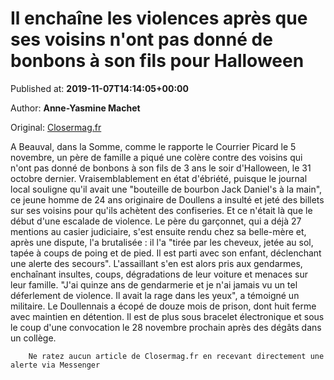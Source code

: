 
# Il enchaîne les violences après que ses voisins n'ont pas donné de bonbons à son fils pour Halloween

Published at: **2019-11-07T14:14:05+00:00**

Author: **Anne-Yasmine Machet**

Original: [Closermag.fr](https://www.closermag.fr/vecu/faits-divers/il-enchaine-les-violences-apres-que-ses-voisins-n-ont-pas-donne-de-bonbons-a-son-1045973)

A Beauval, dans la Somme, comme le rapporte le Courrier Picard le 5 novembre, un père de famille a piqué une colère contre des voisins qui n'ont pas donné de bonbons à son fils de 3 ans le soir d'Halloween, le 31 octobre dernier. Vraisemblablement en état d'ébriété, puisque le journal local souligne qu'il avait une "bouteille de bourbon Jack Daniel's à la main", ce jeune homme de 24 ans originaire de Doullens a insulté et jeté des billets sur ses voisins pour qu'ils achètent des confiseries.
Et ce n'était là que le début d'une escalade de violence. Le père du garçonnet, qui a déjà 27 mentions au casier judiciaire, s'est ensuite rendu chez sa belle-mère et, après une dispute, l'a brutalisée : il l'a "tirée par les cheveux, jetée au sol, tapée à coups de poing et de pied. Il est parti avec son enfant, déclenchant une alerte des secours". L'assaillant s'en est alors pris aux gendarmes, enchaînant insultes, coups, dégradations de leur voiture et menaces sur leur famille. "J'ai quinze ans de gendarmerie et je n'ai jamais vu un tel déferlement de violence. Il avait la rage dans les yeux", a témoigné un militaire.
Le Doullennais a écopé de douze mois de prison, dont huit ferme avec maintien en détention. Il est de plus sous bracelet électronique et sous le coup d'une convocation le 28 novembre prochain après des dégâts dans un collège.

        Ne ratez aucun article de Closermag.fr en recevant directement une alerte via Messenger
      
